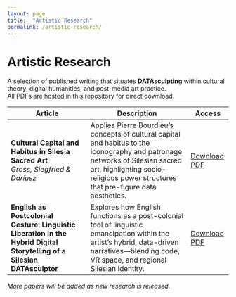 ```yaml
---
layout: page
title:  "Artistic Research"
permalink: /artistic-research/
---
```


# Artistic Research

A selection of published writing that situates **DATAsculpting** within cultural theory, digital humanities, and post-media art practice.  
All PDFs are hosted in this repository for direct download.

| Article | Description | Access |
|---------|-------------|--------|
| **Cultural Capital and Habitus in Silesia Sacred Art** <br> *Gross, Siegfried & Dariusz* | Applies Pierre Bourdieu’s concepts of cultural capital and habitus to the iconography and patronage networks of Silesian sacred art, highlighting socio-religious power structures that pre-figure data aesthetics. | [Download PDF](/Articles/Cultural%20Capital%20and%20Habitus%20in%20Silesia%20Sacred%20Art%20-%20Gross%20Siegfried%20-%20Dariusz.pdf) |
| **English as Postcolonial Gesture: Linguistic Liberation in the Hybrid Digital Storytelling of a Silesian DATAsculptor** | Explores how English functions as a post-colonial tool of linguistic emancipation within the artist’s hybrid, data-driven narratives—blending code, VR space, and regional Silesian identity. | [Download PDF](/Articles/English%20as%20Postcolonial%20Gesture%20Linguistic%20Liberation%20in%20the%20Hybrid%20Digital%20Storytelling%20of%20a%20Silesian%20DATAsculptor.pdf) |

*More papers will be added as new research is released.*
